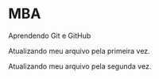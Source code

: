# MBA
Aprendendo Git e GitHub

Atualizando meu arquivo pela primeira vez.

Atualizando meu arquivo pela segunda vez.
